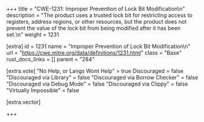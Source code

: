 +++
title = "CWE-1231: Improper Prevention of Lock Bit Modification\n"
description = "The product uses a trusted lock bit for restricting access to registers, address regions, or other resources, but the product does not prevent the value of the lock bit from being modified after it has been set.\n"
weight = 1231

[extra]
id = 1231
name = "Improper Prevention of Lock Bit Modification\n"
url = "https://cwe.mitre.org/data/definitions/1231.html"
class = "Base"
rust_docs_links = []
parent = "284"

[extra.vote]
"No Help, or Langs Wont Help" = true
Discouraged = false
"Discouraged via Library" = false
"Discouraged via Borrow Checker" = false
"Discouraged via Debug Mode" = false
"Discouraged via Clippy" = false
"Virtually Impossible" = false

[extra.vector]

+++